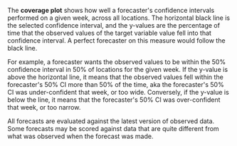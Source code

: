 The **coverage plot** shows how well a forecaster's confidence intervals performed on a given week, across all locations. The horizontal black line is the selected confidence interval, and the y-values are the percentage of time that the observed values of the target variable value fell into that confidence interval. A perfect forecaster on this measure would follow the black line.  
  
For example, a forecaster wants the observed values to be within the 50% confidence interval in 50% of locations for the given week. If the y-value is above the horizontal line, it means that the observed values fell within the forecaster's 50% CI more than 50% of the time, aka the forecaster's 50% CI was under-confident that week, or too wide. Conversely, if the y-value is below the line, it means that the forecaster's 50% CI was over-confident that week, or too narrow.

All forecasts are evaluated against the latest version of observed data. Some forecasts may be scored against data that are quite different from what was observed when the forecast was made.
